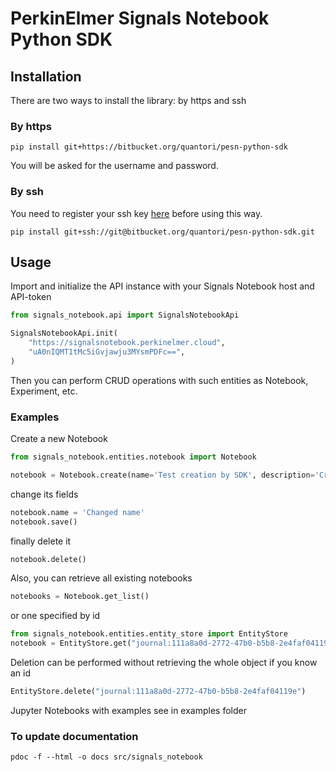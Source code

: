 # PerkinElmer Signals Notebook Python SDK

## Installation
There are two ways to install the library: by https and ssh

### By https
```shell
pip install git+https://bitbucket.org/quantori/pesn-python-sdk
```
You will be asked for the username and password.

### By ssh
You need to register your ssh key [here](https://bitbucket.org/account/settings/ssh-keys/) before using this way.
```shell
pip install git+ssh://git@bitbucket.org/quantori/pesn-python-sdk.git
```

## Usage

Import and initialize the API instance with your Signals Notebook host and API-token
```python
from signals_notebook.api import SignalsNotebookApi

SignalsNotebookApi.init(
    "https://signalsnotebook.perkinelmer.cloud",
    "uA0nIQMT1tMc5iGvjawju3MYsmPDFc==",
)
```
Then you can perform CRUD operations with such entities as Notebook, Experiment, etc.

### Examples
Create a new Notebook
```python
from signals_notebook.entities.notebook import Notebook

notebook = Notebook.create(name='Test creation by SDK', description='Created by me')
```
change its fields
```python
notebook.name = 'Changed name'
notebook.save()
```
finally delete it
```python
notebook.delete()
```
Also, you can retrieve all existing notebooks
```python
notebooks = Notebook.get_list()
```
or one specified by id
```python
from signals_notebook.entities.entity_store import EntityStore
notebook = EntityStore.get("journal:111a8a0d-2772-47b0-b5b8-2e4faf04119e")
```
Deletion can be performed without retrieving the whole object if you know an id
```python
EntityStore.delete("journal:111a8a0d-2772-47b0-b5b8-2e4faf04119e")
```
Jupyter Notebooks with examples see in examples folder


### To update documentation
```shell
pdoc -f --html -o docs src/signals_notebook
```